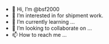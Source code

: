 - 👋 Hi, I’m @bsf2000
- 👀 I’m interested in for shipment work.
- 🌱 I’m currently learning ...
- 💞️ I’m looking to collaborate on ...
- 📫 How to reach me ...

<!---
bsf2000/bsf2000 is a ✨ special ✨ repository because its `README.md` (this file) appears on your GitHub profile.
You can click the Preview link to take a look at your changes.
--->
